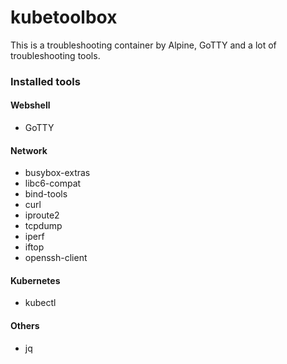 # kubetoolbox

This is a troubleshooting container by Alpine, GoTTY and a lot of troubleshooting tools.

### Installed tools
#### Webshell
- GoTTY

#### Network
- busybox-extras
- libc6-compat
- bind-tools
- curl
- iproute2
- tcpdump
- iperf
- iftop
- openssh-client

#### Kubernetes
- kubectl

#### Others
- jq
